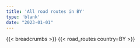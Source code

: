 ```yaml
---
title: 'All road routes in BY'
type: 'blank'
date: "2023-01-01"
---
```


{{< breadcrumbs >}}
{{< road_routes country=BY >}}
